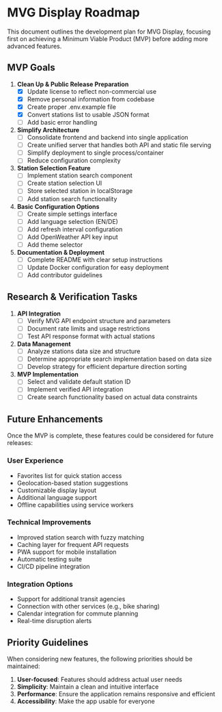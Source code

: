 # MVG Display Roadmap

This document outlines the development plan for MVG Display, focusing first on achieving a Minimum Viable Product (MVP) before adding more advanced features.

## MVP Goals

1. **Clean Up & Public Release Preparation**
   - [x] Update license to reflect non-commercial use
   - [x] Remove personal information from codebase
   - [x] Create proper .env.example file
   - [x] Convert stations list to usable JSON format
   - [ ] Add basic error handling

2. **Simplify Architecture**
   - [ ] Consolidate frontend and backend into single application
   - [ ] Create unified server that handles both API and static file serving
   - [ ] Simplify deployment to single process/container
   - [ ] Reduce configuration complexity

3. **Station Selection Feature**
   - [ ] Implement station search component
   - [ ] Create station selection UI
   - [ ] Store selected station in localStorage
   - [ ] Add station search functionality

4. **Basic Configuration Options**
   - [ ] Create simple settings interface
   - [ ] Add language selection (EN/DE)
   - [ ] Add refresh interval configuration
   - [ ] Add OpenWeather API key input
   - [ ] Add theme selector

5. **Documentation & Deployment**
   - [ ] Complete README with clear setup instructions
   - [ ] Update Docker configuration for easy deployment
   - [ ] Add contributor guidelines

## Research & Verification Tasks

1. **API Integration**
   - [ ] Verify MVG API endpoint structure and parameters
   - [ ] Document rate limits and usage restrictions
   - [ ] Test API response format with actual stations

2. **Data Management**
   - [ ] Analyze stations data size and structure
   - [ ] Determine appropriate search implementation based on data size
   - [ ] Develop strategy for efficient departure direction sorting

3. **MVP Implementation**
   - [ ] Select and validate default station ID
   - [ ] Implement verified API integration
   - [ ] Create search functionality based on actual data constraints

## Future Enhancements

Once the MVP is complete, these features could be considered for future releases:

### User Experience
- Favorites list for quick station access
- Geolocation-based station suggestions
- Customizable display layout
- Additional language support
- Offline capabilities using service workers

### Technical Improvements
- Improved station search with fuzzy matching
- Caching layer for frequent API requests
- PWA support for mobile installation
- Automatic testing suite
- CI/CD pipeline integration

### Integration Options
- Support for additional transit agencies
- Connection with other services (e.g., bike sharing)
- Calendar integration for commute planning
- Real-time disruption alerts

## Priority Guidelines

When considering new features, the following priorities should be maintained:

1. **User-focused**: Features should address actual user needs
2. **Simplicity**: Maintain a clean and intuitive interface
3. **Performance**: Ensure the application remains responsive and efficient
4. **Accessibility**: Make the app usable for everyone
